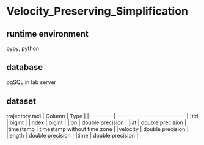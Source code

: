 # Velocity_Preserving_Simplification

## runtime environment
  pypy, python

## database
  pgSQL in lab server
  
## dataset
  trajectory.taxi
  | Column   |            Type             |
  |----------|-----------------------------|
  |tid       | bigint                      |
  |index     | bigint                      |
  |lon       | double precision            |
  |lat       | double precision            |
  |timestamp | timestamp without time zone |
  |velocity  | double precision            |
  |length    | double precision            |
  |time      | double precision            |
